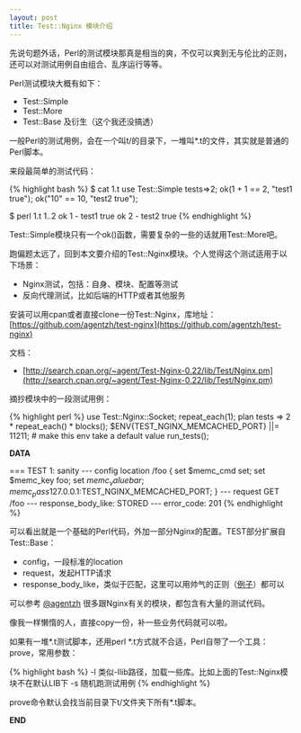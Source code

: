 ```yaml
---
layout: post
title: Test::Nginx 模块介绍
---
```


先说句题外话，Perl的测试模块那真是相当的爽，不仅可以爽到无与伦比的正则，还可以对测试用例自由组合、乱序运行等等。

Perl测试模块大概有如下：

* Test::Simple
* Test::More
* Test::Base 及衍生（这个我还没搞透）

一般Perl的测试用例，会在一个叫t/的目录下，一堆叫*.t的文件，其实就是普通的Perl脚本。

来段最简单的测试代码：

{% highlight bash %}
$ cat 1.t
use Test::Simple tests=>2;
ok(1 + 1 == 2, "test1 true");
ok("10" == 10, "test2 true");
    
$ perl 1.t
1..2
ok 1 - test1 true
ok 2 - test2 true
{% endhighlight %}
    
Test::Simple模块只有一个ok()函数，需要复杂的一些的话就用Test::More吧。

跑偏题太远了，回到本文要介绍的Test::Nginx模块。个人觉得这个测试适用于以下场景：

* Nginx测试，包括：自身、模块、配置等测试
* 反向代理测试，比如后端的HTTP或者其他服务

安装可以用cpan或者直接clone一份Test::Nginx，库地址：[https://github.com/agentzh/test-nginx](https://github.com/agentzh/test-nginx)

文档：

* [http://search.cpan.org/~agent/Test-Nginx-0.22/lib/Test/Nginx.pm](http://search.cpan.org/~agent/Test-Nginx-0.22/lib/Test/Nginx.pm)

摘抄模块中的一段测试用例：

{% highlight perl %}
use Test::Nginx::Socket;
repeat_each(1);
plan tests => 2 * repeat_each() * blocks();
$ENV{TEST_NGINX_MEMCACHED_PORT} ||= 11211;  # make this env take a default value
run_tests();

__DATA__

=== TEST 1: sanity
--- config
location /foo {
    set $memc_cmd set;
    set $memc_key foo;
    set $memc_value bar;
    memc_pass 127.0.0.1:$TEST_NGINX_MEMCACHED_PORT;
}
--- request
GET /foo
--- response_body_like: STORED
--- error_code: 201
{% endhighlight %}

可以看出就是一个基础的Perl代码，外加一部分Nginx的配置。TEST部分扩展自Test::Base：

* config，一段标准的location
* request，发起HTTP请求
* response_body_like，类似于匹配，这里可以用帅气的正则（[例子](https://github.com/smallfish/lua-resty-beanstalkd/blob/master/t/basic.t)）都可以

可以参考 [@agentzh](https://github.com/agentzh/) 很多跟Nginx有关的模块，都包含有大量的测试代码。

像我一样懒惰的人，直接copy一份，补一些业务代码就可以啦。

如果有一堆*.t测试脚本，还用perl *.t方式就不合适，Perl自带了一个工具：prove，常用参数：

{% highlight bash %}
-l 类似-Ilib路径，加载一些库。比如上面的Test::Nginx模块不在默认LIB下
-s 随机跑测试用例
{% endhighlight %}

prove命令默认会找当前目录下t/文件夹下所有*.t脚本。

__END__


